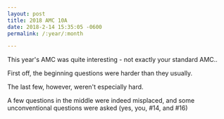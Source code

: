 ```yaml
---
layout: post
title: 2018 AMC 10A
date: 2018-2-14 15:35:05 -0600
permalink: /:year/:month

---
```


This year's AMC was quite interesting - not exactly your standard AMC..

First off, the beginning questions were harder than they usually.

The last few, however, weren't especially hard.

A few questions in the middle were indeed misplaced, and some unconventional questions were asked (yes, you, #14, and #16)
